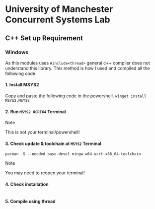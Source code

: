 # University of Manchester Concurrent Systems Lab

## C++ Set up Requirement
### Windows

As this modules uses `#include<thread>` general c++ compiler does not understand this library. This method is how I used and compiled all the following code.

#### 1. Install MSYS2
Copy and paste the following code in the powershell.
```winget install MSYS2.MSYS2```

#### 2. Run `MSYS2 UCRT64` Terminal
> [!NOTE]
> This is not your terminal/powershell!

#### 3. Check update & toolchain at `MSYS2` Terminal
```pacman -Syu        
pacman -S --needed base-devel mingw-w64-ucrt-x86_64-toolchain 
```
> [!NOTE]
> You may need to reopen your terminal!

#### 4. Check installation
```g++ --version
```

#### 5. Compile using thread
```g++ -std=c++17 -pthread main.cpp -o main.exe
```